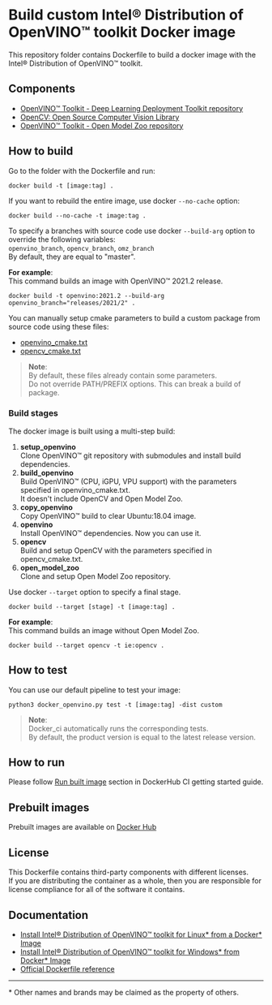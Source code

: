 # Build custom Intel® Distribution of OpenVINO™ toolkit Docker image
This repository folder contains Dockerfile to build a docker image with the Intel® Distribution of OpenVINO™ toolkit.  

## Components
* [OpenVINO™ Toolkit - Deep Learning Deployment Toolkit repository](https://github.com/openvinotoolkit/openvino)
* [OpenCV: Open Source Computer Vision Library](https://github.com/opencv/opencv)
* [OpenVINO™ Toolkit - Open Model Zoo repository](https://github.com/openvinotoolkit/open_model_zoo)

## How to build
Go to the folder with the Dockerfile and run:
```
docker build -t [image:tag] .
```

If you want to rebuild the entire image, use docker `--no-cache` option:
```
docker build --no-cache -t image:tag .
```

To specify a branches with source code use docker `--build-arg` option to override the following variables:  
`openvino_branch`, `opencv_branch`, `omz_branch`  
By default, they are equal to "master".

**For example**:  
This command builds an image with OpenVINO™ 2021.2 release.
```
docker build -t openvino:2021.2 --build-arg openvino_branch="releases/2021/2" .
```

You can manually setup cmake parameters to build a custom package from source code using these files:  
* [openvino_cmake.txt](openvino_cmake.txt)
* [opencv_cmake.txt](opencv_cmake.txt)

>**Note**:  
By default, these files already contain some parameters.  
Do not override PATH/PREFIX options. This can break a build of package.

### Build stages
The docker image is built using a multi-step build:
1. **setup_openvino**  
    Clone OpenVINO™ git repository with submodules and install build dependencies.
2. **build_openvino**  
    Build OpenVINO™ (CPU, iGPU, VPU support) with the parameters specified in openvino_cmake.txt.  
    It doesn't include OpenCV and Open Model Zoo.
3. **copy_openvino**  
    Copy OpenVINO™ build to clear Ubuntu:18.04 image.
4. **openvino**  
    Install OpenVINO™ dependencies. Now you can use it.
5. **opencv**  
    Build and setup OpenCV with the parameters specified in opencv_cmake.txt.
6. **open_model_zoo**  
    Clone and setup Open Model Zoo repository.

Use docker `--target` option to specify a final stage.
```
docker build --target [stage] -t [image:tag] .
```

**For example**:  
This command builds an image without Open Model Zoo.
```
docker build --target opencv -t ie:opencv .
```

## How to test
You can use our default pipeline to test your image:
```
python3 docker_openvino.py test -t [image:tag] -dist custom 
```

>**Note**:  
Docker_ci automatically runs the corresponding tests.  
By default, the product version is equal to the latest release version.

## How to run
Please follow [Run built image](../get-started.md#run-built-image) section in DockerHub CI getting started guide.

## Prebuilt images
Prebuilt images are available on [Docker Hub](https://hub.docker.com/u/openvino)

## License
This Dockerfile contains third-party components with different licenses.  
If you are distributing the container as a whole, then you are responsible for license compliance for all of the software it contains.

## Documentation
* [Install Intel® Distribution of OpenVINO™ toolkit for Linux* from a Docker* Image](https://docs.openvinotoolkit.org/latest/openvino_docs_install_guides_installing_openvino_docker_linux.html)
* [Install Intel® Distribution of OpenVINO™ toolkit for Windows* from Docker* Image](https://docs.openvinotoolkit.org/latest/openvino_docs_install_guides_installing_openvino_docker_windows.html)
* [Official Dockerfile reference](https://docs.docker.com/engine/reference/builder/)
---
\* Other names and brands may be claimed as the property of others.